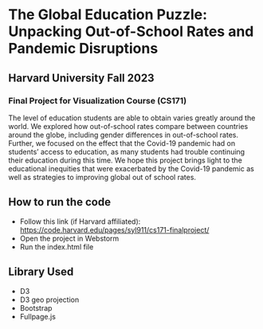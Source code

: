 # The Global Education Puzzle: Unpacking Out-of-School Rates and Pandemic Disruptions
## Harvard University Fall 2023 
### Final Project for Visualization Course (CS171)

The level of education students are able to obtain varies greatly around the world. We explored how out-of-school rates compare between countries around the globe, including gender differences in out-of-school rates. Further, we focused on the effect that the Covid-19 pandemic had on students’ access to education, as many students had trouble continuing their education during this time. We hope this project brings light to the educational inequities that were exacerbated by the Covid-19 pandemic as well as strategies to improving global out of school rates. 

## How to run the code
* Follow this link (if Harvard affiliated): https://code.harvard.edu/pages/syl911/cs171-finalproject/
* Open the project in Webstorm
* Run the index.html file 

## Library Used
* D3
* D3 geo projection 
* Bootstrap
* Fullpage.js
